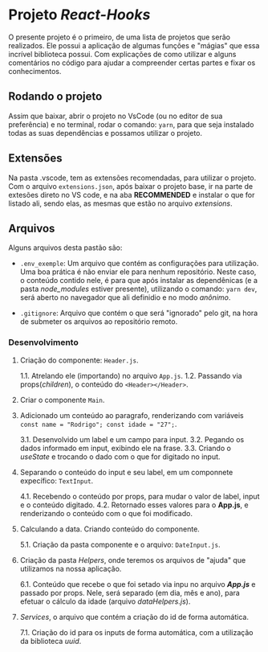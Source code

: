 
# Projeto _React-Hooks_

O presente projeto é o primeiro, de uma lista de projetos que serão realizados. Ele possui a aplicação de algumas funções e "mágias" que essa incrível biblioteca possui. Com explicações de como utilizar e alguns comentários no código para ajudar a compreender certas partes e fixar os conhecimentos.

## Rodando o projeto

Assim que baixar, abrir o projeto no VsCode (ou no editor de sua preferência) e no terminal, rodar o comando: `yarn`, para que seja instalado todas as suas dependências e possamos utilizar o projeto.

## Extensões

Na pasta .vscode, tem as extensões recomendadas, para utilizar o projeto. Com o arquivo `extensions.json`, após baixar o projeto base, ir na parte de extesões direto no VS code, e na aba **RECOMMENDED** e instalar o que for listado ali, sendo elas, as mesmas que estão no arquivo _extensions_.

## Arquivos

Alguns arquivos desta pastão são:

- `.env_exemple`: Um arquivo que contém as configurações para utilização. Uma boa prática é não enviar ele para nenhum repositório. Neste caso, o conteúdo contido nele, é para que após instalar as dependênicas (e a pasta _node_modules_ estiver presente), utilizando o comando: `yarn dev`, será aberto no navegador que ali definidio e no modo _anônimo_.

- `.gitignore`: Arquivo que contém o que será "ignorado" pelo git, na hora de submeter os arquivos ao repositório remoto.

### Desenvolvimento

1. Criação do componente: `Header.js`.
    
    1.1. Atrelando ele (importando) no arquivo `App.js`.
    1.2. Passando via props(_children_), o conteúdo do  `<Header></Header>`.

2. Criar o componente `Main`.

3.  Adicionado um conteúdo ao paragrafo, renderizando com variáveis `const name = "Rodrigo"; const idade = "27";`.

    3.1. Desenvolvido um label e um campo para input.
    3.2. Pegando os dados informado em input, exibindo ele na frase.
    3.3. Criando o _useState_ e trocando  o dado com o que for digitado no input.

4. Separando o conteúdo do input e seu label, em um componnete expecífico: `TextInput`.

    4.1. Recebendo o conteúdo por props, para mudar o valor de label, input e o conteúdo digitado.
    4.2. Retornado esses valores para o **App.js**, e renderizando o conteúdo com o que foi modificado.

5. Calculando a data. Criando conteúdo do componente.

    5.1. Criação da pasta componente e o arquivo: `DateInput.js`.

6. Criação da pasta _Helpers_, onde teremos os arquivos de "ajuda" que utilizamos na nossa aplicação.

    6.1. Conteúdo que recebe o que foi setado via inpu no arquivo **_App.js_** e passado por props. Nele, será separado (em dia, mês e ano), para efetuar o cálculo da idade (arquivo _dataHelpers.js_). 

7. _Services_, o arquivo que contém a criação do id de forma automática.

    7.1. Criação do id para os inputs de forma automática, com a utilização da biblioteca _uuid_.